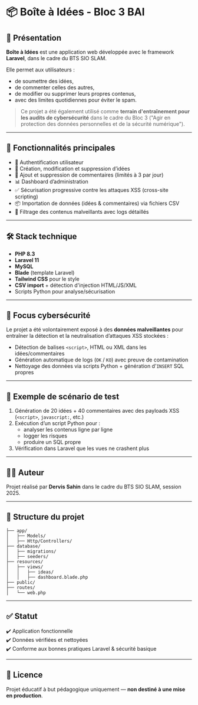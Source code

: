 # 📦 Boîte à Idées - Bloc 3 BAI

## 📝 Présentation

**Boîte à Idées** est une application web développée avec le framework **Laravel**, dans le cadre du BTS SIO SLAM.

Elle permet aux utilisateurs :
- de soumettre des idées,
- de commenter celles des autres,
- de modifier ou supprimer leurs propres contenus,
- avec des limites quotidiennes pour éviter le spam.

> Ce projet a été également utilisé comme **terrain d'entraînement pour les audits de cybersécurité** dans le cadre du Bloc 3 ("Agir en protection des données personnelles et de la sécurité numérique").

---

## 🧩 Fonctionnalités principales

- 🔐 Authentification utilisateur
- 🧠 Création, modification et suppression d’idées
- 💬 Ajout et suppression de commentaires (limités à 3 par jour)
- 📊 Dashboard d’administration
- ✅ Sécurisation progressive contre les attaques XSS (cross-site scripting)
- 📦 Importation de données (idées & commentaires) via fichiers CSV
- 🔎 Filtrage des contenus malveillants avec logs détaillés

---

## 🛠️ Stack technique

- **PHP 8.3**
- **Laravel 11**
- **MySQL**
- **Blade** (template Laravel)
- **Tailwind CSS** pour le style
- **CSV import** + détection d'injection HTML/JS/XML
- Scripts Python pour analyse/sécurisation

---

## 🔐 Focus cybersécurité

Le projet a été volontairement exposé à des **données malveillantes** pour entraîner la détection et la neutralisation d’attaques XSS stockées :
- Détection de balises `<script>`, HTML ou XML dans les idées/commentaires
- Génération automatique de logs (`OK` / `KO`) avec preuve de contamination
- Nettoyage des données via scripts Python + génération d'`INSERT` SQL propres

---

## 🧪 Exemple de scénario de test

1. Génération de 20 idées + 40 commentaires avec des payloads XSS (`<script>`, `javascript:`, etc.)
2. Exécution d’un script Python pour :
   - analyser les contenus ligne par ligne
   - logger les risques
   - produire un SQL propre
3. Vérification dans Laravel que les vues ne crashent plus

---

## 👨‍💻 Auteur

Projet réalisé par **Dervis Sahin** dans le cadre du BTS SIO SLAM, session 2025.

---

## 📁 Structure du projet

```
├── app/
│   ├── Models/
│   ├── Http/Controllers/
├── database/
│   ├── migrations/
│   ├── seeders/
├── resources/
│   ├── views/
│   │   ├── ideas/
│   │   ├── dashboard.blade.php
├── public/
├── routes/
│   └── web.php
```

---

## ✅ Statut

✔️ Application fonctionnelle  
✔️ Données vérifiées et nettoyées  
✔️ Conforme aux bonnes pratiques Laravel & sécurité basique

---

## 📄 Licence

Projet éducatif à but pédagogique uniquement — **non destiné à une mise en production**.
